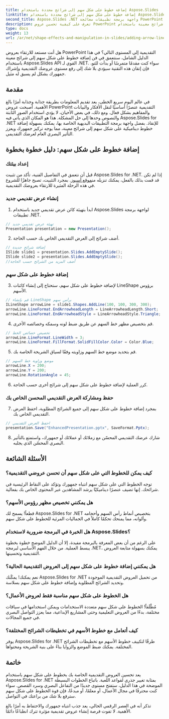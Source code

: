 ```yaml
---
title: إضافة خطوط على شكل سهم إلى شرائح محددة باستخدام Aspose.Slides
linktitle: إضافة خطوط على شكل سهم إلى شرائح محددة باستخدام Aspose.Slides
second_title: Aspose.Slides .NET واجهة برمجة تطبيقات معالجة PowerPoint
description: تعرف على كيفية تحسين عروض PowerPoint التقديمية الخاصة بك عن طريق إضافة خطوط على شكل سهم إلى شرائح معينة باستخدام Aspose.Slides for .NET. ارفع المحتوى الخاص بك واجذب جمهورك بفعالية.
type: docs
weight: 13
url: /ar/net/shape-effects-and-manipulation-in-slides/adding-arrow-lines-to-specific-slides/
---
```


هل أنت مستعد للارتقاء بعروض PowerPoint التقديمية إلى المستوى التالي؟ في هذا الدليل الشامل، سنتعمق في فن إضافة خطوط على شكل سهم إلى شرائح معينة باستخدام Aspose.Slides API القوي لـ .NET. سواء كنت مقدمًا متمرسًا أو بدأت للتو، فإن إتقان هذه التقنية سيؤدي بلا شك إلى رفع مستوى عروضك التقديمية وإشراك جمهورك بشكل لم يسبق له مثيل.

## مقدمة

في عالم اليوم سريع الخطى، يعد تقديم المعلومات بطريقة جذابة وجذابة أمرًا بالغ الأهمية. أصبحت عروض PowerPoint التقديمية عنصرًا أساسيًا لنقل الأفكار والبيانات والمفاهيم بشكل فعال. ومع ذلك، في بعض الأحيان، لا يؤدي استخدام الصور الثابتة والنصوص وحدها إلى حل المشكلة. هذا هو المكان الذي يأتي فيه Aspose.Slides for .NET للإنقاذ. بفضل واجهة برمجة التطبيقات البديهية الخاصة بها، يمكنك بسهولة إضافة خطوط ديناميكية على شكل سهم إلى شرائح معينة، مما يوجه تركيز جمهورك ويعزز التأثير البصري العام لعرضك التقديمي.

## إضافة خطوط على شكل سهم: دليل خطوة بخطوة

### إعداد بيئتك

 قبل أن نتعمق في التفاصيل الفنية، تأكد من تثبيت Aspose.Slides for .NET. إذا لم تكن قد قمت بذلك بالفعل، يمكنك تنزيله من[موقع أسبوز](https://releases.aspose.com/slides/net/). بمجرد التثبيت، تصبح جاهزًا للشروع في هذه الرحلة المثيرة للارتقاء بعروضك التقديمية.

### إنشاء عرض تقديمي جديد

1. ابدأ بتهيئة كائن عرض تقديمي جديد باستخدام Aspose.Slides لواجهة برمجة تطبيقات .NET.
```csharp
// تهيئة عرض تقديمي جديد
Presentation presentation = new Presentation();
```

2. أضف شرائح إلى العرض التقديمي الخاص بك حسب الحاجة.
```csharp
// إضافة شرائح جديدة
ISlide slide1 = presentation.Slides.AddEmptySlide();
ISlide slide2 = presentation.Slides.AddEmptySlide();
//أضف المزيد من الشرائح حسب الحاجة
```

### إضافة خطوط على شكل سهم

3. لإضافة خطوط على شكل سهم، ستحتاج إلى إنشاء كائنات LineShape برؤوس الأسهم.
```csharp
// قم بإنشاء LineShape برأس سهم
ILineShape arrowLine = slide1.Shapes.AddLine(100, 100, 300, 300);
arrowLine.LineFormat.EndArrowheadLength = LineArrowheadLength.Short;
arrowLine.LineFormat.EndArrowheadStyle = LineArrowheadStyle.Triangle;
```

4. قم بتخصيص مظهر خط السهم عن طريق ضبط لونه وسمكه وخصائصه الأخرى.
```csharp
// تخصيص خصائص الخط
arrowLine.LineFormat.LineWidth = 3;
arrowLine.LineFormat.FillFormat.SolidFillColor.Color = Color.Blue;
```

5. قم بتحديد موضع خط السهم وزاويته وفقًا لسياق الشريحة الخاصة بك.
```csharp
// موضع وزاوية خط السهم
arrowLine.X = 200;
arrowLine.Y = 200;
arrowLine.RotationAngle = 45;
```

6. كرر العملية لإضافة خطوط على شكل سهم إلى شرائح أخرى حسب الحاجة.

### حفظ ومشاركة العرض التقديمي المحسن الخاص بك

7. بمجرد إضافة خطوط على شكل سهم إلى جميع الشرائح المطلوبة، احفظ العرض التقديمي الخاص بك.
```csharp
// احفظ العرض التقديمي
presentation.Save("EnhancedPresentation.pptx", SaveFormat.Pptx);
```

8. شارك عرضك التقديمي المحسّن مع زملائك أو عملائك أو جمهورك، واستمتع بالتأثير البصري المحسّن الذي يجلبه.

## الأسئلة الشائعة

### كيف يمكن للخطوط التي على شكل سهم أن تحسن عروضي التقديمية؟

توجه الخطوط التي على شكل سهم انتباه جمهورك وتؤكد على النقاط الرئيسية في شرائحك. إنها تضيف عنصرًا ديناميكيًا يرشد المشاهدين عبر المحتوى الخاص بك بفعالية.

### هل يمكنني تخصيص مظهر رؤوس الأسهم؟

قطعاً! يسمح لك Aspose.Slides for .NET بتخصيص أنماط رأس السهم وأحجامه وألوانه، مما يمنحك تحكمًا كاملاً في الجماليات المرئية للخطوط على شكل سهم.

### هل الخبرة في البرمجة ضرورية لاستخدام Aspose.Slides؟

على الرغم من أن بعض المعرفة بالبرمجة مفيدة، إلا أن الدليل الموضح خطوة بخطوة يبسط العملية. من خلال الفهم الأساسي لبرمجة .NET، يمكنك بسهولة متابعة العروض التقديمية وتحسينها.

### هل يمكنني إضافة خطوط على شكل سهم إلى العروض التقديمية الحالية؟

نعم يمكنك! يمكّنك Aspose.Slides for .NET من تحميل العروض التقديمية الموجودة وتحديد الشرائح المطلوبة وإضافة خطوط على شكل سهم بسلاسة.

### هل الخطوط على شكل سهم مناسبة فقط لعروض الأعمال؟

مُطْلَقاً! الخطوط على شكل سهم متعددة الاستخدامات ويمكن استخدامها في سياقات مختلفة، بدءًا من العروض التعليمية وحتى المشاريع الإبداعية، مما يعزز التواصل البصري في جميع المجالات.

### كيف أتعامل مع خطوط الأسهم في تخطيطات الشرائح المختلفة؟

يوفر Aspose.Slides for .NET طرقًا لتكييف خطوط الأسهم مع تخطيطات الشرائح المختلفة. يمكنك ضبط الموضع والزوايا بناءً على بنية الشريحة ومحتواها.

## خاتمة

يعد تحسين العروض التقديمية الخاصة بك بخطوط على شكل سهم باستخدام Aspose.Slides for .NET بمثابة تغيير جذري لقواعد اللعبة. باتباع الخطوات البسيطة الموضحة في هذا الدليل، ستفتح مستوى جديدًا من التفاعل البصري وسرد القصص. سواء كنت محترفًا في مجال الأعمال، أو معلمًا، أو مبدعًا، فإن قوة الخطوط على شكل سهم سترفع بلا شك من براعتك في التواصل.

تذكر أنه في العصر الرقمي الحالي، يعد جذب انتباه جمهورك والاحتفاظ به أمرًا بالغ الأهمية. لا تفوت فرصة إنشاء عروض تقديمية مؤثرة تترك انطباعًا دائمًا.